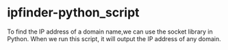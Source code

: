 # ipfinder-python_script
To find the IP address of a domain name,we can use the socket library in Python. When we run this script, it will output the IP address of any domain.
